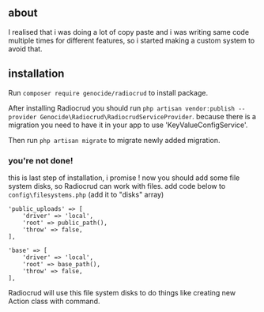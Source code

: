 ## about
I realised that i was doing a lot of copy paste and i was writing same code multiple times for different features, so i started making a custom system to avoid that.
## installation
Run `composer require genocide/radiocrud` to install package.

After installing Radiocrud you should run `php artisan vendor:publish --provider Genocide\Radiocrud\RadiocrudServiceProvider`. because there is a migration you need to have it in your app to use 'KeyValueConfigService'.

Then run `php artisan migrate` to migrate newly added migration.

### you're not done!
this is last step of installation, i promise !
now you should add some file system disks, so Radiocrud can work with files.
add code below to `config\filesystems.php` (add it to "disks" array)
```
'public_uploads' => [
    'driver' => 'local',
    'root' => public_path(),
    'throw' => false,
],

'base' => [
    'driver' => 'local',
    'root' => base_path(),
    'throw' => false,
],
```
Radiocrud will use this file system disks to do things like creating new Action class with command.
